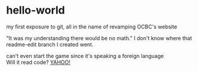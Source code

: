 # hello-world
my first exposure to git, all in the name of revamping OCBC's website

"It was my understanding there would be no math."
I don't know where that readme-edit branch I created went.

can't even start the game since it's speaking a foreign language
</br>
Will it read code? <a href="http://www.yahoo.com">YAHOO!</a>
